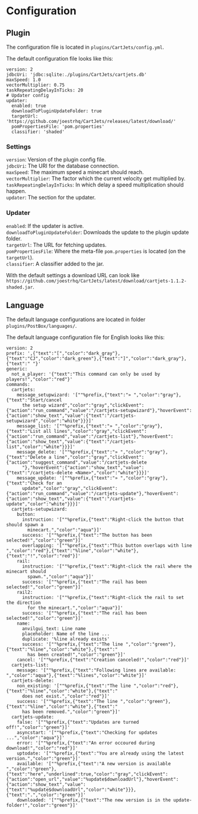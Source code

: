 # Configuration

## Plugin

The configuration file is located in `plugins/CartJets/config.yml`.  
  
The default configuration file looks like this:  
  
```
version: 2
jdbcUri: 'jdbc:sqlite:./plugins/CartJets/cartjets.db'
maxSpeed: 1.0
vectorMultiplier: 0.75
taskRepeatingDelayInTicks: 20
# Updater config
updater:
  enabled: true
  downloadToPluginUpdateFolder: true
  targetUrl: 'https://github.com/joestrhq/CartJets/releases/latest/download/'
  pomPropertiesFile: 'pom.properties'
  classifier: 'shaded'
```
  
### Settings

`version`: Version of the plugin config file.  
`jdbcUri`: The URI for the database connection.  
`maxSpeed`: The maximum speed a minecart should reach.  
`vectorMultiplier`: The factor which the current velocity get multiplied by.  
`taskRepeatingDelayInTicks`: In which delay a speed multiplication should happen.  
`updater`: The section for the updater.  
  
### Updater

`enabled`: If the updater is active.  
`downloadToPluginUpdateFolder`: Downloads the update to the plugin update folder.  
`targetUrl`: The URL for fetching updates.  
`pomPropertiesFile`: Where the meta-file `pom.properties` is located (on the `targetUrl`).  
`classifier`: A classifier added to the jar.  
  
With the default settings a download URL can look like `https://github.com/joestrhq/CartJets/latest/download/cartjets-1.1.2-shaded.jar`.

## Language

The default language configurations are located in folder `plugins/PostBox/languages/`.  
  
The default language configuration file for English looks like this:  

```
version: 2
prefix: ',{"text":"[","color":"dark_gray"},{"text":"CJ","color":"dark_green"},{"text":"]","color":"dark_gray"},{"text":" "}'
generic:
  not_a_player: '{"text":"This command can only be used by players!","color":"red"}'
commands:
  cartjets:
    message_setupwizard: '[""%prefix,{"text":"» ","color":"gray"},{"text":"Start/cancel
      the setup wizard","color":"gray","clickEvent":{"action":"run_command","value":"/cartjets-setupwizard"},"hoverEvent":{"action":"show_text","value":{"text":"/cartjets-setupwizard","color":"white"}}}]'
    message_list: '[""%prefix,{"text":"» ","color":"gray"},{"text":"List all lines","color":"gray","clickEvent":{"action":"run_command","value":"/cartjets-list"},"hoverEvent":{"action":"show_text","value":{"text":"/cartjets-list","color":"white"}}}]'
    message_delete: '[""%prefix,{"text":"» ","color":"gray"},{"text":"Delete a line","color":"gray","clickEvent":{"action":"suggest_command","value":"/cartjets-delete
      "},"hoverEvent":{"action":"show_text","value":{"text":"/cartjets-delete <Name>","color":"white"}}}]'
    message_update: '[""%prefix,{"text":"» ","color":"gray"},{"text":"Check for an
      update","color":"gray","clickEvent":{"action":"run_command","value":"/cartjets-update"},"hoverEvent":{"action":"show_text","value":{"text":"/cartjets-update","color":"white"}}}]'
  cartjets-setupwizard:
    button:
      instruction: '[""%prefix,{"text":"Right-click the button that should spawn a
        minecart.","color":"aqua"}]'
      success: '[""%prefix,{"text":"The button has been selected!","color":"green"}]'
      overlapping: '[""%prefix,{"text":"This button overlaps with line ","color":"red"},{"text":"%line","color":"white"},{"text":"!","color":"red"}]'
    rail:
      instruction: '[""%prefix,{"text":"Right-click the rail where the minecart should
        spawn.","color":"aqua"}]'
      success: '[""%prefix,{"text":"The rail has been selected!","color":"green"}]'
    rail2:
      instruction: '[""%prefix,{"text":"Right-click the rail to set the direction
        for the minecart.","color":"aqua"}]'
      success: '[""%prefix,{"text":"The rail has been selected!","color":"green"}]'
    name:
      anvilgui_text: Line name
      placeholder: Name of the line ...
      duplicate: '%line already exists'
      success: '[""%prefix,{"text":"The line ","color":"green"},{"text":"%line","color":"white"},{"text":"
        has been created!","color":"green"}]'
    cancel: '[""%prefix,{"text":"Creation canceled!","color":"red"}]'
  cartjets-list:
    message: '[""%prefix,{"text":"Following lines are available: ","color":"aqua"},{"text":"%lines","color":"white"}]'
  cartjets-delete:
    non_existing: '[""%prefix,{"text":"The line ","color":"red"},{"text":"%line","color":"white"},{"text":"
      does not exist.","color":"red"}]'
    success: '[""%prefix,{"text":"The line ","color":"green"},{"text":"%line","color":"white"},{"text":"
      has been removed.","color":"green"}]'
  cartjets-update:
    false: '[""%prefix,{"text":"Updates are turned off!","color":"green"}]'
    asyncstart: '[""%prefix,{"text":"Checking for updates ...","color":"aqua"}]'
    error: '[""%prefix,{"text":"An error occoured during download!","color":"red"}]'
    uptodate: '[""%prefix,{"text":"You are already using the latest version.","color":"green"}]'
    available: '[""%prefix,{"text":"A new version is available ","color":"green"},{"text":"here","underlined":true,"color":"gray","clickEvent":{"action":"open_url","value":"%update$downloadUrl"},"hoverEvent":{"action":"show_text","value":{"text":"%update$downloadUrl","color":"white"}}},{"text":".","color":"green"}]'
    downloaded: '[""%prefix,{"text":"The new version is in the update-folder!","color":"green"}]'
```